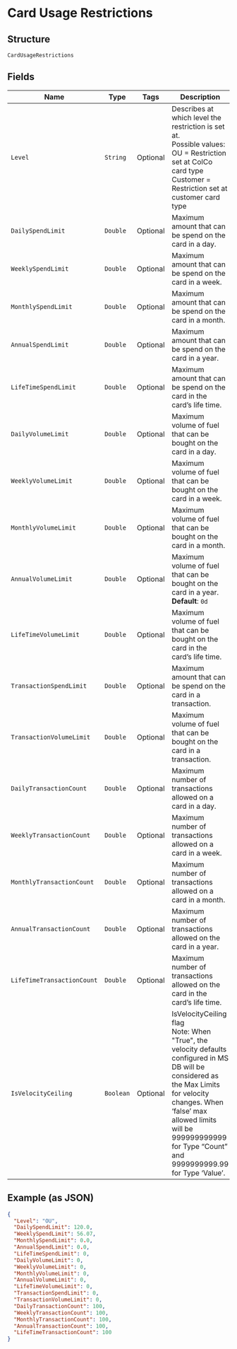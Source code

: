 
# Card Usage Restrictions

## Structure

`CardUsageRestrictions`

## Fields

| Name | Type | Tags | Description | Getter | Setter |
|  --- | --- | --- | --- | --- | --- |
| `Level` | `String` | Optional | Describes at which level the restriction is set at.<br>Possible values:<br>OU = Restriction set at ColCo card type<br>Customer = Restriction set at customer card type | String getLevel() | setLevel(String level) |
| `DailySpendLimit` | `Double` | Optional | Maximum amount that can be spend on the card in a day. | Double getDailySpendLimit() | setDailySpendLimit(Double dailySpendLimit) |
| `WeeklySpendLimit` | `Double` | Optional | Maximum amount that can be spend on the card in a week. | Double getWeeklySpendLimit() | setWeeklySpendLimit(Double weeklySpendLimit) |
| `MonthlySpendLimit` | `Double` | Optional | Maximum amount that can be spend on the card in a month. | Double getMonthlySpendLimit() | setMonthlySpendLimit(Double monthlySpendLimit) |
| `AnnualSpendLimit` | `Double` | Optional | Maximum amount that can be spend on the card in a year. | Double getAnnualSpendLimit() | setAnnualSpendLimit(Double annualSpendLimit) |
| `LifeTimeSpendLimit` | `Double` | Optional | Maximum amount that can be spend on the card in the card’s life time. | Double getLifeTimeSpendLimit() | setLifeTimeSpendLimit(Double lifeTimeSpendLimit) |
| `DailyVolumeLimit` | `Double` | Optional | Maximum volume of fuel that can be bought on the card in a day. | Double getDailyVolumeLimit() | setDailyVolumeLimit(Double dailyVolumeLimit) |
| `WeeklyVolumeLimit` | `Double` | Optional | Maximum volume of fuel that can be bought on the card in a week. | Double getWeeklyVolumeLimit() | setWeeklyVolumeLimit(Double weeklyVolumeLimit) |
| `MonthlyVolumeLimit` | `Double` | Optional | Maximum volume of fuel that can be bought on the card in a month. | Double getMonthlyVolumeLimit() | setMonthlyVolumeLimit(Double monthlyVolumeLimit) |
| `AnnualVolumeLimit` | `Double` | Optional | Maximum volume of fuel that can be bought on the card in a year.<br>**Default**: `0d` | Double getAnnualVolumeLimit() | setAnnualVolumeLimit(Double annualVolumeLimit) |
| `LifeTimeVolumeLimit` | `Double` | Optional | Maximum volume of fuel that can be bought on the card in the card’s life time. | Double getLifeTimeVolumeLimit() | setLifeTimeVolumeLimit(Double lifeTimeVolumeLimit) |
| `TransactionSpendLimit` | `Double` | Optional | Maximum amount that can be spend on the card in a transaction. | Double getTransactionSpendLimit() | setTransactionSpendLimit(Double transactionSpendLimit) |
| `TransactionVolumeLimit` | `Double` | Optional | Maximum volume of fuel that can be bought on the card in a transaction. | Double getTransactionVolumeLimit() | setTransactionVolumeLimit(Double transactionVolumeLimit) |
| `DailyTransactionCount` | `Double` | Optional | Maximum number of transactions allowed on a card in a day. | Double getDailyTransactionCount() | setDailyTransactionCount(Double dailyTransactionCount) |
| `WeeklyTransactionCount` | `Double` | Optional | Maximum number of transactions allowed on a card in a week. | Double getWeeklyTransactionCount() | setWeeklyTransactionCount(Double weeklyTransactionCount) |
| `MonthlyTransactionCount` | `Double` | Optional | Maximum number of transactions allowed on a card in a month. | Double getMonthlyTransactionCount() | setMonthlyTransactionCount(Double monthlyTransactionCount) |
| `AnnualTransactionCount` | `Double` | Optional | Maximum number of transactions allowed on the card in a year. | Double getAnnualTransactionCount() | setAnnualTransactionCount(Double annualTransactionCount) |
| `LifeTimeTransactionCount` | `Double` | Optional | Maximum number of transactions allowed on the card in the card’s life time. | Double getLifeTimeTransactionCount() | setLifeTimeTransactionCount(Double lifeTimeTransactionCount) |
| `IsVelocityCeiling` | `Boolean` | Optional | IsVelocityCeiling flag<br>Note: When "True", the velocity defaults configured in MS DB will be considered as the Max Limits for velocity changes. When ‘false’ max allowed limits will be 999999999999 for Type “Count” and 9999999999.99 for Type ‘Value’. | Boolean getIsVelocityCeiling() | setIsVelocityCeiling(Boolean isVelocityCeiling) |

## Example (as JSON)

```json
{
  "Level": "OU",
  "DailySpendLimit": 120.0,
  "WeeklySpendLimit": 56.07,
  "MonthlySpendLimit": 0.0,
  "AnnualSpendLimit": 0.0,
  "LifeTimeSpendLimit": 0,
  "DailyVolumeLimit": 0,
  "WeeklyVolumeLimit": 0,
  "MonthlyVolumeLimit": 0,
  "AnnualVolumeLimit": 0,
  "LifeTimeVolumeLimit": 0,
  "TransactionSpendLimit": 0,
  "TransactionVolumeLimit": 0,
  "DailyTransactionCount": 100,
  "WeeklyTransactionCount": 100,
  "MonthlyTransactionCount": 100,
  "AnnualTransactionCount": 100,
  "LifeTimeTransactionCount": 100
}
```

